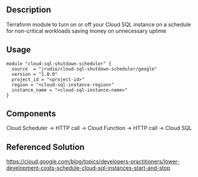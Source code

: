 ## Description

Terraform module to turn on or off your Cloud SQL instance on a schedule for non-critical workloads saving money on unnecessary uptime

## Usage

```
module "cloud-sql-shutdown-scheduler" {
  source  = "jrudio/cloud-sql-shutdown-scheduler/google"
  version = "1.0.0"
  project_id = "<project-id>"
  region = "<cloud-sql-instance-region>"
  instance_name = "<cloud-sql-instance-name>"
}
```

## Components

Cloud Scheduler -> HTTP call -> Cloud Function -> HTTP call -> Cloud SQL

## Referenced Solution

https://cloud.google.com/blog/topics/developers-practitioners/lower-development-costs-schedule-cloud-sql-instances-start-and-stop